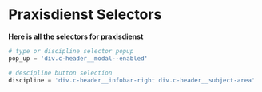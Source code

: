 # Praxisdienst Selectors

**Here is all the selectors for praxisdienst**

```python
# type or discipline selector popup
pop_up = 'div.c-header__modal--enabled'

# descipline button selection
discipline = 'div.c-header__infobar-right div.c-header__subject-area'

```